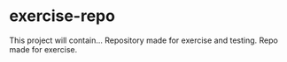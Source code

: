 # exercise-repo


This project will contain...
Repository made for exercise and testing.
Repo made for exercise.

